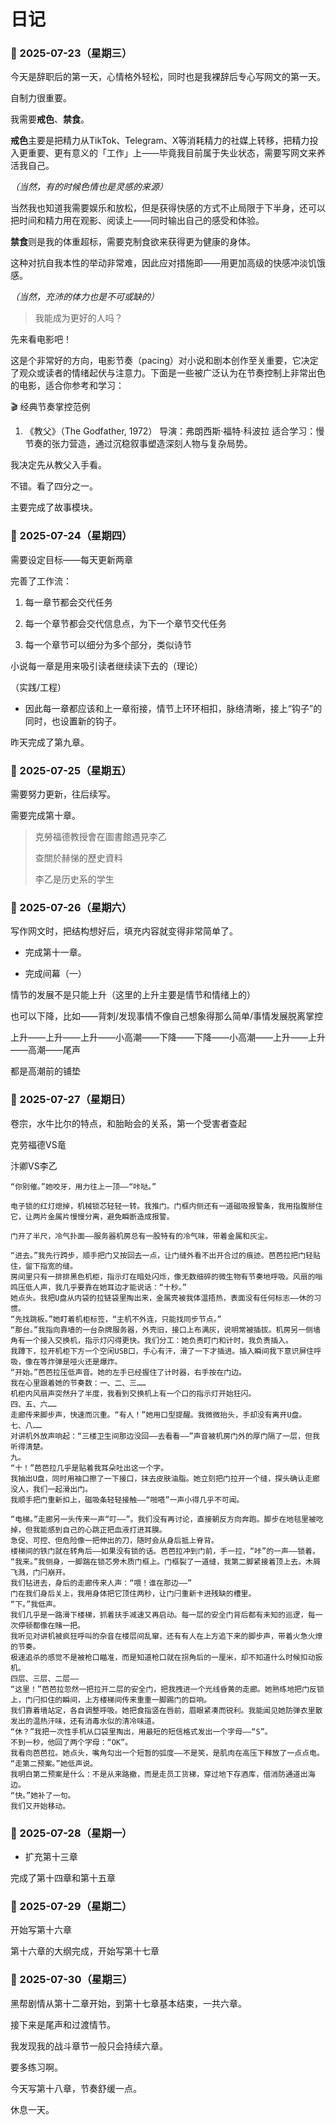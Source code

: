 # 日记

###  📅 2025-07-23（星期三）

今天是辞职后的第一天，心情格外轻松，同时也是我裸辞后专心写网文的第一天。

自制力很重要。

我需要**戒色**、**禁食**。

**戒色**主要是把精力从TikTok、Telegram、X等消耗精力的社媒上转移，把精力投入更重要、更有意义的「工作」上——毕竟我目前属于失业状态，需要写网文来养活我自己。

*（当然，有的时候色情也是灵感的来源）*



当然我也知道我需要娱乐和放松，但是获得快感的方式不止局限于下半身，还可以把时间和精力用在观影、阅读上——同时输出自己的感受和体验。

**禁食**则是我的体重超标，需要克制食欲来获得更为健康的身体。

这种对抗自我本性的举动非常难，因此应对措施即——用更加高级的快感冲淡饥饿感。

*（当然，充沛的体力也是不可或缺的）*

> 我能成为更好的人吗？

先来看电影吧！

这是个非常好的方向，电影节奏（pacing）对小说和剧本创作至关重要，它决定了观众或读者的情绪起伏与注意力。下面是一些被广泛认为在节奏控制上非常出色的电影，适合你参考和学习：

🎬 经典节奏掌控范例

1. 《教父》（The Godfather, 1972）
导演：弗朗西斯·福特·科波拉
适合学习：慢节奏的张力营造，通过沉稳叙事塑造深刻人物与复杂局势。


我决定先从教父入手看。

不错。看了四分之一。

主要完成了故事模块。


###  📅 2025-07-24（星期四）

需要设定目标——每天更新两章

完善了工作流：

1. 每一章节都会交代任务

2. 每一个章节都会交代信息点，为下一个章节交代任务

3. 每一个章节可以细分为多个部分，类似诗节

小说每一章是用来吸引读者继续读下去的（理论）

（实践/工程）

- 因此每一章都应该和上一章衔接，情节上环环相扣，脉络清晰，接上“钩子”的同时，也设置新的钩子。

昨天完成了第九章。


###  📅 2025-07-25（星期五）

需要努力更新，往后续写。

需要完成第十章。


>克勞福德教授會在圖書館遇見李乙
>
>查關於赫悌的歷史資料
>
>李乙是历史系的学生


###  📅 2025-07-26（星期六）

写作网文时，把结构想好后，填充内容就变得非常简单了。

* 完成第十一章。

* 完成间幕（一）

情节的发展不是只能上升（这里的上升主要是情节和情绪上的）

也可以下降，比如——背刺/发现事情不像自己想象得那么简单/事情发展脱离掌控

上升——上升——上升——小高潮——下降——下降——小高潮——上升——上升——高潮——尾声

都是高潮前的铺垫



###  📅 2025-07-27（星期日）

卷宗，水牛比尔的特点，和胎眙会的关系，第一个受害者查起

克劳福德VS竜

汴卿VS李乙


```
“你别催。”她咬牙，用力往上一顶——“咔哒。”

电子锁的红灯熄掉，机械锁芯轻轻一转。我推门。门框内侧还有一道磁吸报警条，我用指腹掰住它，让两片金属片慢慢分离，避免瞬断造成报警。

门开了半尺，冷气扑面——服务器机房总有一股特有的冷气味，带着金属和灰尘。

“进去。”我先行跨步，顺手把门又按回去一点，让门缝外看不出开合过的痕迹。芭芭拉把门轻贴住，留下指宽的缝。
房间里只有一排排黑色机柜，指示灯在暗处闪烁，像无数细碎的微生物有节奏地呼吸。风扇的嗡鸣压低人声，我几乎要靠在她耳边才能说话：“十秒。”
她点头。我把U盘从内袋的拉链袋里掏出来，金属壳被我体温捂热，表面没有任何标志——休的习惯。
“先找跳板。”她盯着机柜标签，“主机不外连，只能找同步节点。”
“那台。”我指向靠墙的一台杂牌服务器，外壳旧，接口上布满灰，说明常被插拔。机房另一侧墙角有一个接入交换机，指示灯闪得更快。我们分工：她负责盯门和计时，我负责插入。
我蹲下，拉开机柜下方一个空闲USB口，手心有汗，滑了一下才插进。插入瞬间我下意识屏住呼吸，像在等炸弹是哑火还是爆炸。
“开始。”芭芭拉压低声音。她的左手已经握住了计时器，右手按在门边。
我在心里跟着她的节奏数：一、二、三……
机柜内风扇声突然升了半度，我看到交换机上有一个口的指示灯开始狂闪。
四、五、六……
走廊传来脚步声，快速而沉重。“有人！”她用口型提醒。我微微抬头，手却没有离开U盘。
七、八……
对讲机外放声响起：“三楼卫生间那边没回——去看看——”声音被机房门外的厚门隔了一层，但我听得清楚。
九。
“十！”芭芭拉几乎是贴着我耳朵吐出这一个字。
我抽出U盘，同时用袖口擦了一下接口，抹去皮肤油脂。她立刻把门拉开一个缝，探头确认走廊没人，我们一起滑出门。
我顺手把门重新扣上，磁吸条轻轻接触——“啪嗒”一声小得几乎不可闻。

“电梯。”走廊另一头传来一声“叮——”。我们没有再讨论，直接朝反方向奔跑。脚步在地毯里被吃掉，但我能感到自己的心跳正把血液打进耳膜。
急促、可控、但危险像一把伸出的刀，随时会从身后抵上脊背。
楼梯间的铁门就在转角后——如果没有锁的话。芭芭拉冲到门前，手一拉，“咔”的一声——锁着。
“我来。”我侧身，一脚踹在锁芯旁木质门框上。门框裂了一道缝，我第二脚紧接着顶上去。木屑飞溅，门闩崩开。
我们钻进去，身后的走廊传来人声：“喂！谁在那边——”
门在我们身后关上，我用身体把它顶住两秒，让门闩重新卡进残缺的槽里。
“下。”我低声。
我们几乎是一路滑下楼梯，抓着扶手减速又再启动。每一层的安全门背后都有未知的巡逻，每一次停顿都像在赌一把。
我听见对讲机被疯狂呼叫的杂音在楼层间乱窜，还有有人在上方追下来的脚步声，带着火急火燎的节奏。
极速追杀的感觉不是被枪口瞄准，而是知道枪口就在拐角后的一厘米，却不知道什么时候扣动扳机。
四层、三层、二层——
“这里！”芭芭拉忽然一把拉开二层的安全门，把我拽进一个光线昏黄的走廊。她熟练地把门反锁上，门闩扣住的瞬间，上方楼梯间传来重重一脚踢门的巨响。
我们靠着墙站定，各自调整呼吸。她把食指竖在唇前，眉眼紧凑而锐利。我能闻见她防弹衣里散发出的温热汗味，还有消毒水似的清冷味道。
“休？”我把一次性手机从口袋里掏出，用最短的短信格式发出一个字母——“S”。
不到一秒，他回了两个字母：“OK”。
我看向芭芭拉。她点头，嘴角勾出一个短暂的弧度——不是笑，是肌肉在高压下释放了一点点电。
“走第二预案。”她低声说。
我明白第二预案是什么：不是从来路撤，而是走员工货梯，穿过地下存酒库，借消防通道出海边。
“快。”她补了一句。
我们又开始移动。

```


###  📅 2025-07-28（星期一）

* 扩充第十三章

完成了第十四章和第十五章


###  📅 2025-07-29（星期二）

开始写第十六章

第十六章的大纲完成，开始写第十七章


###  📅 2025-07-30（星期三）


黑帮剧情从第十二章开始，到第十七章基本结束，一共六章。

接下来是尾声和过渡情节。

我发现我的战斗章节一般只会持续六章。

要多练习啊。

今天写第十八章，节奏舒缓一点。

休息一天。
